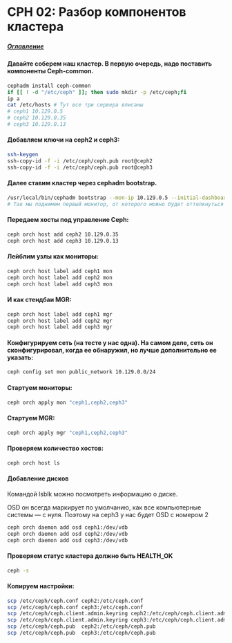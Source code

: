 # CPH 02: Разбор компонентов кластера
##### [Оглавление](./README.md) 

#### Давайте соберем наш кластер. В первую очередь, надо поставить компоненты Ceph-common.
```bash
cephadm install ceph-common
if [[ ! -d "/etc/ceph" ]]; then sudo mkdir -p /etc/ceph;fi
ip a
cat /etc/hosts # Тут все три сервера вписаны
# ceph1 10.129.0.5
# ceph2 10.129.0.35
# ceph3 10.129.0.13
```

#### Добавляем ключи на ceph2 и ceph3:
```bash
ssh-keygen
ssh-copy-id -f -i /etc/ceph/ceph.pub root@ceph2
ssh-copy-id -f -i /etc/ceph/ceph.pub root@ceph3
```
#### Далее ставим кластер через cephadm bootstrap.

```bash
/usr/local/bin/cephadm bootstrap --mon-ip 10.129.0.5 --initial-dashboard-user itclife --initial-dashboard-password itclife --dashboard-password-noupdate
# Так мы поднимем первый монитор, от которого можно будет оттолкнуться и создать кластер. На первом мониторе развернется административный узел
```

#### Передаем хосты под управление Ceph:
```bash
ceph orch host add ceph2 10.129.0.35
ceph orch host add ceph3 10.129.0.13
```

#### Лейблим узлы как мониторы:
```bash
ceph orch host label add ceph1 mon
ceph orch host label add ceph2 mon
ceph orch host label add ceph3 mon
```

#### И как стендбаи MGR:
```bash
ceph orch host label add ceph1 mgr
ceph orch host label add ceph2 mgr
ceph orch host label add ceph3 mgr
```

#### Конфигурируем сеть (на тесте у нас одна). На самом деле, сеть он сконфигурировал, когда ее обнаружил, но лучше дополнительно ее указать:
```bash
ceph config set mon public_network 10.129.0.0/24
```

#### Стартуем мониторы:
```bash
ceph orch apply mon "ceph1,ceph2,ceph3"
```

#### Стартуем MGR:
```bash
ceph orch apply mgr "ceph1,ceph2,ceph3"
```

#### Проверяем количество хостов:
```bash
ceph orch host ls
```

#### Добавление дисков
 Командой lsblk можно посмотреть информацию о диске.
 
 OSD он всегда маркирует по умолчанию, как все компьютерные системы — с нуля. Поэтому на ceph3 у нас будет OSD с номером 2
```bash
ceph orch daemon add osd ceph1:/dev/vdb
ceph orch daemon add osd ceph2:/dev/vdb
ceph orch daemon add osd ceph3:/dev/vdb
```

#### Проверяем статус кластера должно быть HEALTH_OK
```bash
ceph -s
```


#### Копируем настройки:
```bash
scp /etc/ceph/ceph.conf ceph2:/etc/ceph.conf
scp /etc/ceph/ceph.conf ceph3:/etc/ceph.conf
scp /etc/ceph/ceph.client.admin.keyring ceph2:/etc/ceph/ceph.client.admin.keyring
scp /etc/ceph/ceph.client.admin.keyring ceph3:/etc/ceph/ceph.client.admin.keyring
scp /etc/ceph/ceph.pub  ceph2:/etc/ceph/ceph.pub
scp /etc/ceph/ceph.pub  ceph3:/etc/ceph/ceph.pub
```
























